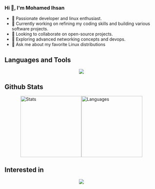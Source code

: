 ### Hi 👋, I'm Mohamed Ihsan 

- 🤖 Passionate developer and linux enthusiast.
- 🔭 Currently working on refining my coding skills and building various software projects.
- 👯 Looking to collaborate on open-source projects.
- 🤔 Exploring advanced networking concepts and devops.
- 💬 Ask me about my favorite Linux distributions

## Languages and Tools
<p align="center">
  <img src="https://skillicons.dev/icons?i=bash,c,java,py,go,react,nodejs,mysql,idea,vim,vscode,&perline=7" />
</p>

## Github Stats
<div style="display: flex; justify-content: center; align-items: center;">
    <img src="https://github-readme-stats.vercel.app/api?username=pmihsan&theme=tokyonight" alt="Stats" style="height:200px;">
    <img src="https://github-readme-stats.vercel.app/api/top-langs?username=pmihsan&theme=tokyonight&hide=lex,yacc&layout=compact&langs_count=5&card_width=320" alt="Languages" style="height:200px;">
</div>

## Interested in
<p align="center">
<img src="https://skillicons.dev/icons?i=linux,docker,kubernetes" />
</p>

<!--
## Github stats
![Stats](https://github-readme-stats.vercel.app/api?username=pmihsan)
![Top Languages](https://github-readme-stats-git-masterrstaa-rickstaa.vercel.app/api/top-langs/?username=pmihsan&theme=tokyonight&hide=lex,yacc&langs_count=3)


**pmihsan/pmihsan** is a ✨ _special_ ✨ repository because its `README.md` (this file) appears on your GitHub profile.

Here are some ideas to get you started:

- 🔭 I’m currently working on ...
- 🌱 I’m currently learning ...
- 👯 I’m looking to collaborate on ...
- 🤔 I’m looking for help with ...
- 💬 Ask me about ...
- 📫 How to reach me: ...
- 😄 Pronouns: ...
- ⚡ Fun fact: ...
-->
